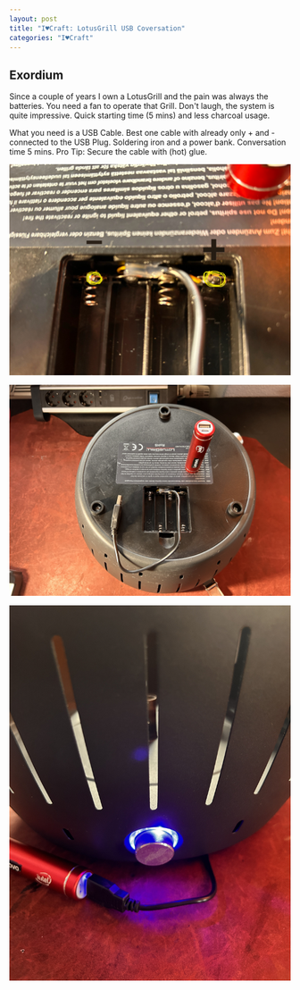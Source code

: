 ```yaml
---
layout: post
title: "I♥Craft: LotusGrill USB Coversation"
categories: "I♥Craft"
---
```


## Exordium
Since a couple of years I own a LotusGrill and the pain was always the batteries. You need a fan to operate that Grill. Don't laugh, the system is quite impressive. Quick starting time (5 mins) and less charcoal usage. 

What you need is a USB Cable. Best one cable with already only + and - connected to the USB Plug. Soldering iron and a power bank. Conversation time 5 mins. Pro Tip: Secure the cable with (hot) glue.

![Start](/assets/pix/2024_LotusGrillUSB-Connections.JPEG)

![Start](/assets/pix/2024_LotusGrillUSB.JPG)

![Start](/assets/pix/2024_LotusGrillUSB-Working.JPG)